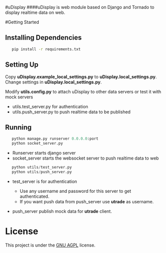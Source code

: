 #uDisplay
####uDisplay is web module based on Django and Tornado to display realtime data on web.

#Getting Started

## Installing Dependencies
```bash
   pip install -r requirements.txt
```
## Setting Up
Copy **uDisplay.example_local_settings.py** to **uDisplay.local_settings.py**.
Change settings in **uDisplay.local_settings.py**.

Modify **utils.config.py** to attach uDisplay to other data servers or test it with mock servers

* utils.test_server.py for authentication
* utils.push_server.py to push realtime data to be published

## Running
```python
   python manage.py runserver 0.0.0.0:port
   python socket_server.py
```

* Runserver starts django server
* socket_server starts the websocket server to push realtime data to web

```python
   python utils/test_server.py
   python utils/push_server.py
```

+ test_server is for authentication

  - Use any username and password for this server to get authenticated.
  - If you want push data from push_server use **utrade** as username.

+ push_server publish mock data for **utrade** client.

# License

This project is under the [GNU AGPL](./LICENSE) license.
